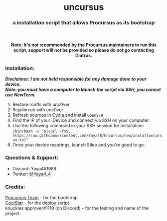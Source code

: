 <center>
  <h1 align="center">uncursus</h1>
  <h3 align="center">a installation script that allows Procursus as its bootstrap</h3>
  <br/>
  <h4 align="center">Note: It's not recommended by the Procursus maintainers to run this script, support will not be provided so please do not go contacting Diatrus.</h4>
</center>

### Installation:
***Disclaimer: I am not held responsible for any damage done to your device.***<br/>
***Note: you must have a computer to launch the script via SSH, you cannot use NewTerm.***<br/>
1) Restore rootfs with unc0ver<br/>
2) Rejailbreak with unc0ver<br/>
3) Refresh sources in Cydia and install `OpenSSH`<br/>
4) Find the IP of your iDevice and connect via SSH on your computer.<br/>
5) Use the following command in your SSH session for installation:<br/>
`/bin/bash -c "$(curl -fsSL https://raw.githubusercontent.com/Yaya48/Uncursus/new/installuncursus.sh)"`<br/>
6) Once your device resprings, launch Sileo and you're good to go.<br/>

### Questions & Support:
- Discord: Yaya4#1989
- Twitter: [@Yaya4_4](https://twitter.com/Yaya4_4)

### Credits:
[Procursus Team](https://github.com/ProcursusTeam/) - for the bootstrap<br/>
[CoolStar](https://github.com/coolstar/) - for the deploy script<br/>
knuckles approver#1119 (on Discord) - for the testing and name of the project<br/>
